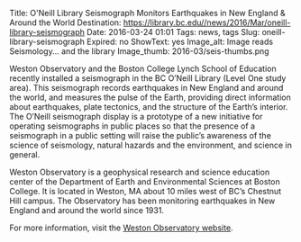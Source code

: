 Title: O'Neill Library Seismograph Monitors Earthquakes in New England & Around the World 
Destination: https://library.bc.edu//news/2016/Mar/oneill-library-seismograph 
Date: 2016-03-24 01:01 
Tags: news, tags 
Slug: oneill-library-seismograph 
Expired: no
ShowText: yes
Image_alt: Image reads Seismology... and the library
Image_thumb: 2016-03/seis-thumbs.png

Weston Observatory and the Boston College Lynch School of Education recently installed a seismograph in the BC O’Neill Library (Level One study area). This seismograph records earthquakes in New England and around the world, and measures the pulse of the Earth, providing direct information about earthquakes, plate tectonics, and the structure of the Earth’s interior. The O’Neill seismograph display is a prototype of a new initiative for operating seismographs in public places so that the presence of a seismograph in a public setting will raise the public’s awareness of the science of seismology, natural hazards and the environment, and science in general.

Weston Observatory is a geophysical research and science education center of the Department of Earth and Environmental Sciences at Boston College. It is located in Weston, MA about 10 miles west of BC’s Chestnut Hill campus. The Observatory has been monitoring earthquakes in New England and around the world since 1931.

For more information, visit the <a href="http://www.bc.edu/research/westonobservatory" target="_blank">Weston Observatory website</a>.

<!-- 

https://libsite.dev/news/2016/Mar/oneill-library-seismograph 

https://library.bc.edu//news/2016/Mar/oneill-library-seismograph 
--> 

